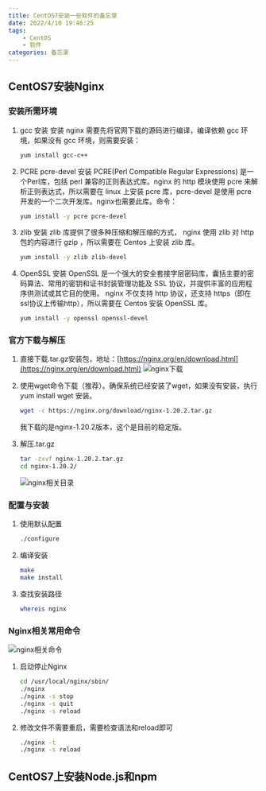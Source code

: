 ```yaml
---
title: CentOS7安装一些软件的备忘录
date: 2022/4/10 19:46:25
tags:
    - CentOS
    - 软件
categories: 备忘录
---
```



## CentOS7安装Nginx

### 安装所需环境
1. gcc 安装
   安装 nginx 需要先将官网下载的源码进行编译，编译依赖 gcc 环境，如果没有 gcc 环境，则需要安装：
   ``` bash
   yum install gcc-c++
   ```
2. PCRE pcre-devel 安装
   PCRE(Perl Compatible Regular Expressions) 是一个Perl库，包括 perl 兼容的正则表达式库。nginx 的 http 模块使用 pcre 来解析正则表达式，所以需要在 linux 上安装 pcre 库，pcre-devel 是使用 pcre 开发的一个二次开发库。nginx也需要此库。命令：
   ``` bash
   yum install -y pcre pcre-devel
   ``` 
3. zlib 安装
   zlib 库提供了很多种压缩和解压缩的方式， nginx 使用 zlib 对 http 包的内容进行 gzip ，所以需要在 Centos 上安装 zlib 库。
   ``` bash
   yum install -y zlib zlib-devel
   ``` 
4. OpenSSL 安装
   OpenSSL 是一个强大的安全套接字层密码库，囊括主要的密码算法、常用的密钥和证书封装管理功能及 SSL 协议，并提供丰富的应用程序供测试或其它目的使用。
   nginx 不仅支持 http 协议，还支持 https（即在ssl协议上传输http），所以需要在 Centos 安装 OpenSSL 库。
   ``` bash
   yum install -y openssl openssl-devel
   ``` 

### 官方下载与解压

1. 直接下载.tar.gz安装包，地址：[https://nginx.org/en/download.html](https://nginx.org/en/download.html)
   ![nginx下载](http://tech.jasonsoso.com/images/202204/ng-1.png "nginx下载")

2. 使用wget命令下载（推荐）。确保系统已经安装了wget，如果没有安装，执行 yum install wget 安装。
   ``` bash
   wget -c https://nginx.org/download/nginx-1.20.2.tar.gz
   ``` 
   我下载的是nginx-1.20.2版本，这个是目前的稳定版。

3. 解压.tar.gz
   ``` bash
   tar -zxvf nginx-1.20.2.tar.gz
   cd nginx-1.20.2/
   ``` 
   ![nginx相关目录](http://tech.jasonsoso.com/images/202204/ng-2.png "nginx相关目录")

### 配置与安装

1. 使用默认配置
   ``` bash
   ./configure
   ``` 
   
2. 编译安装
   ``` bash
   make
   make install
   ``` 

3. 查找安装路径
   ``` bash
   whereis nginx
   ``` 

### Nginx相关常用命令

![nginx相关命令](http://tech.jasonsoso.com/images/202204/ng-3.png "nginx相关命令")

1. 启动停止Nginx
   ``` bash
   cd /usr/local/nginx/sbin/
   ./nginx 
   ./nginx -s stop
   ./nginx -s quit
   ./nginx -s reload
   
   ``` 

2. 修改文件不需要重启，需要检查语法和reload即可
   ``` bash
   ./nginx -t
   ./nginx -s reload
   ``` 




## CentOS7上安装Node.js和npm